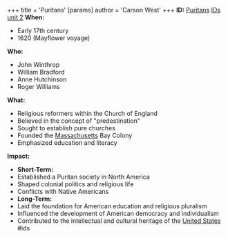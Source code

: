 +++
 title = 'Puritans'
[params]
	author = 'Carson West'
+++
**ID:** [Puritans](./../puritans/)
[IDs unit 2](./../ids-unit-2/)
**When:**

* Early 17th century
* 1620 (Mayflower voyage)

**Who:**

* John Winthrop
* William Bradford
* Anne Hutchinson
* Roger Williams

**What:**

* Religious reformers within the Church of England
* Believed in the concept of "predestination"
* Sought to establish pure churches
* Founded the [Massachusetts](./../massachusetts/) Bay Colony
* Emphasized education and literacy

**Impact:**

* **Short-Term:**
 * Established a Puritan society in North America
 * Shaped colonial politics and religious life
 * Conflicts with Native Americans
* **Long-Term:**
 * Laid the foundation for American education and religious pluralism
 * Influenced the development of American democracy and individualism
 * Contributed to the intellectual and cultural heritage of the [United States](./../united-states/)
#ids